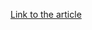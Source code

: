 [Link to the article](https://www.pwc.co.uk/cyber-security/pdf/pwc-uk-operation-cloud-hopper-technical-annex-april-2017.pdf)
